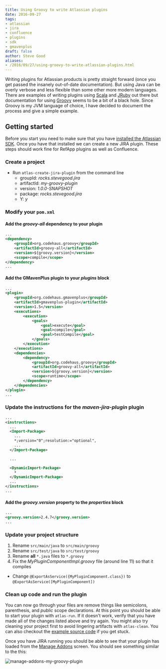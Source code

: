 ```yaml
---
title: Using Groovy to write Atlassian plugins
date: 2016-09-27
tags:
- atlassian
- jira
- confluence
- plugins
- sdk
- gmavenplus
draft: false
author: Steve Good
aliases:
- /2016/09/27/using-groovy-to-write-atlassian-plugins.html
---
```


Writing plugins for Atlassian products is pretty straight forward (once you get passed the insanely out-of-date documentation).  But using Java can be overly verbose and less flexible than some other more modern languages.  There are examples of writing plugins using [Scala](https://bitbucket.org/ssaasen/atlassian-scala-example-plugin) and [JRuby](https://bitbucket.org/ssaasen/atlassian-jruby-example-plugin) out there but documentation for using [Groovy](http://groovy-lang.org/) seems to be a bit of a black hole.  Since Groovy is my JVM language of choice, I have decided to document the process and give a simple example.

## Getting started

Before you start you need to make sure that you have [installed the Atlassian SDK](https://developer.atlassian.com/docs/getting-started/set-up-the-atlassian-plugin-sdk-and-build-a-project). Once you have that installed we can create a new JIRA plugin.  These steps should work fine for RefApp plugins as well as Confluence.

### Create a project

- Run ```atlas-create-jira-plugin``` from the command line
    - groupId: _rocks.stevegood.jira_
    - artifactId: _my-groovy-plugin_
    - version: _1.0.0-SNAPSHOT_
    - package: _rocks.stevegood.jira_
    - Y: _y_

### Modify your ```pom.xml```

#### Add the _groovy-all_ dependency to your plugin

```xml
...
<dependency>
    <groupId>org.codehaus.groovy</groupId>
    <artifactId>groovy-all</artifactId>
    <version>${groovy.version}</version>
    <scope>compile</scope>
</dependency>
...
```
#### Add the GMavenPlus plugin to your _plugins_ block

```xml
...
<plugin>
    <groupId>org.codehaus.gmavenplus</groupId>
    <artifactId>gmavenplus-plugin</artifactId>
    <version>1.5</version>
    <executions>
        <execution>
            <goals>
                <goal>execute</goal>
                <goal>compile</goal>
                <goal>testCompile</goal>
            </goals>
        </execution>
    </executions>
    <dependencies>
        <dependency>
            <groupId>org.codehaus.groovy</groupId>
            <artifactId>groovy-all</artifactId>
            <version>${groovy.version}</version>
            <scope>runtime</scope>
        </dependency>
    </dependencies>
</plugin>
...
```

### Update the instructions for the _maven-jira-plugin_ plugin

```xml
...
<instructions>
  ...
  <Import-Package>
    ...
    *;version="0";resolution:="optional",
    ...
  </Import-Package>

  ...

  <DynamicImport-Package>
    *
  </DynamicImport-Package>
  ...
</instructions>
...
```

#### Add the _groovy.version_ property to the _properties_ block

```xml
...
<groovy.version>2.4.7</groovy.version>
...
```

### Update your project structure

1. Rename ```src/main/java``` to ```src/main/groovy```
2. Rename ```src/test/java``` to ```src/test/groovy```
3. Rename **all** ```*.java``` files to ```*.groovy```
4. Fix the _MyPluginComponentImpl.groovy_ file (around line 11) so that it compiles
  - Change ```@ExportAsService({MyPluginComponent.class})``` to ```@ExportAsService([MyPluginComponent])```

### Clean up code and run the plugin

You can now go through your files are remove things like semicolons, parenthesis, and _public_ scope declarations. At this point you should be able to start your plugin with ```atlas-run```.  If it doesn't work, verify that you have made all of the changes listed above and try again.  You might also try cleaning your project first to avoid lingering artifacts with ```atlas-clean```.  You can also checkout the [example source code](https://github.com/stevegood/my-groovy-plugin) if you get stuck.

Once you have JIRA running you should be able to see that your plugin has loaded from the [Manage Addons](http://localhost:2990/jira/plugins/servlet/upm) screen.  You should see something similar to the this:

![manage-addons-my-groovy-plugin](/images/post/manage-addons-my-groovy-plugin.png)
